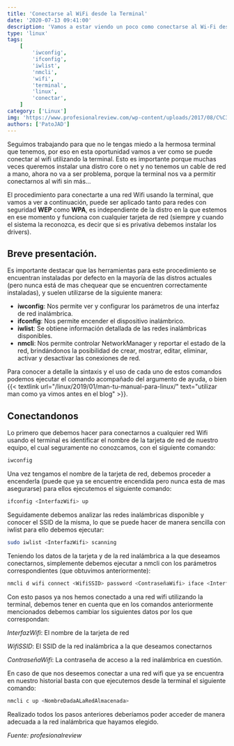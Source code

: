 ```yaml
---
title: 'Conectarse al WiFi desde la Terminal'
date: '2020-07-13 09:41:00'
description: 'Vamos a estar viendo un poco como conectarse al Wi-Fi desde la Terminal de nuestro Linux'
type: 'linux'
tags:
    [
        'iwconfig',
        'ifconfig',
        'iwlist',
        'nmcli',
        'wifi',
        'terminal',
        'linux',
        'conectar',
    ]
category: ['Linux']
img: 'https://www.profesionalreview.com/wp-content/uploads/2017/08/C%C3%B3mo-conectarte-a-una-red-Wifi-usando-la-terminal.jpg'
authors: ['PatoJAD']
---
```


Seguimos trabajando para que no le tengas miedo a la hermosa terminal que tenemos, por eso en esta oportunidad vamos a ver como se puede conectar al wifi utilizando la terminal. Esto es importante porque muchas veces queremos instalar una distro core o net y no tenemos un cable de red a mano, ahora no va a ser problema, porque la terminal nos va a permitir conectarnos al wifi sin más…

El procedimiento para conectarte a una red Wifi usando la terminal, que vamos a ver a continuación, puede ser aplicado tanto para redes con seguridad **WEP** como **WPA**, es independiente de la distro en la que estemos en ese momento y funciona con cualquier tarjeta de red (siempre y cuando el sistema la reconozca, es decir que si es privativa debemos instalar los drivers).

## Breve presentación.

Es importante destacar que las herramientas para este procedimiento se encuentran instaladas por defecto en la mayoría de las distros actuales (pero nunca está de mas chequear que se encuentren correctamente instaladas), y suelen utilizarse de la siguiente manera:

-   **iwconfig**: Nos permite ver y configurar los parámetros de una interfaz de red inalámbrica.
-   **ifconfig**: Nos permite encender el dispositivo inalámbrico.
-   **iwlist**: Se obtiene información detallada de las redes inalámbricas disponibles.
-   **nmcli**: Nos permite controlar NetworkManager y reportar el estado de la red, brindándonos la posibilidad de crear, mostrar, editar, eliminar, activar y desactivar las conexiones de red.

Para conocer a detalle la sintaxis y el uso de cada uno de estos comandos podemos ejecutar el comando acompañado del argumento de ayuda, o bien {{< textlink url="/linux/2019/01/man-tu-manual-para-linux/" text="utilizar man como ya vimos antes en el blog" >}}.

## Conectandonos

Lo primero que debemos hacer para conectarnos a cualquier red Wifi usando el terminal es identificar el nombre de la tarjeta de red de nuestro equipo, el cual seguramente no conozcamos, con el siguiente comando:

```zsh
iwconfig
```

Una vez tengamos el nombre de la tarjeta de red, debemos proceder a encenderla (puede que ya se encuentre encendida pero nunca esta de mas asegurarse) para ellos ejecutemos el siguiente comando:

```zsh
ifconfig <InterfazWifi> up
```

Seguidamente debemos analizar las redes inalámbricas disponible y conocer el SSID de la misma, lo que se puede hacer de manera sencilla con iwlist para ello debemos ejecutar:

```zsh
sudo iwlist <InterfazWifi> scanning
```

Teniendo los datos de la tarjeta y de la red inalámbrica a la que deseamos conectarnos, simplemente debemos ejecutar a nmcli con los parámetros correspondientes (que obtuvimos anteriormente):

```zsh
nmcli d wifi connect <WifiSSID> password <ContraseñaWifi> iface <InterfazWifi>
```

Con esto pasos ya nos hemos conectado a una red wifi utilizando la terminal, debemos tener en cuenta que en los comandos anteriormente mencionados debemos cambiar los siguientes datos por los que correspondan:

_InterfazWifi_: El nombre de la tarjeta de red

_WifiSSID_: El SSID de la red inalámbrica a la que deseamos conectarnos

_ContraseñaWifi_: La contraseña de acceso a la red inalámbrica en cuestión.

En caso de que nos deseemos conectar a una red wifi que ya se encuentra en nuestro historial basta con que ejecutemos desde la terminal el siguiente comando:

```zsh
nmcli c up <NombreDadaALaRedAlmacenada>
```

Realizado todos los pasos anteriores deberíamos poder acceder de manera adecuada a la red inalámbrica que hayamos elegido.

_Fuente: profesionalreview_
